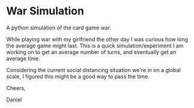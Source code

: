 # War Simulation
A python simulation of the card game war.

While playing war with my girlfriend the other day I was curious how long
the average game might last. This is a quick simulation/experiment I am working
on to get an average number of turns, and eventually get an average time.

Considering the current social distancing situation we're in on a global scale,
I figured this might be a good way to pass the time.

Cheers,

Daniel